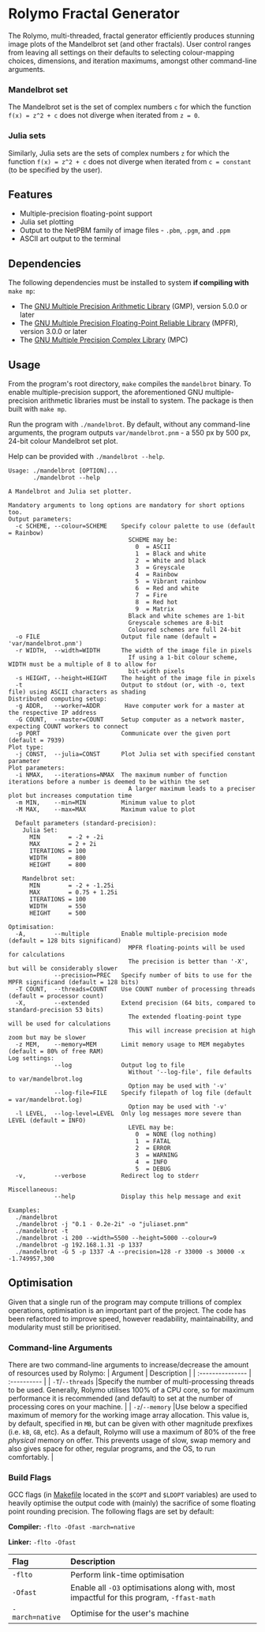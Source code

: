 # Rolymo Fractal Generator

The Rolymo, multi-threaded, fractal generator efficiently produces stunning image plots of the Mandelbrot set (and other fractals). User control ranges from leaving all settings on their defaults to selecting colour-mapping choices, dimensions, and iteration maximums, amongst other command-line arguments.

### Mandelbrot set
The Mandelbrot set is the set of complex numbers `c` for which the function `f(x) = z^2 + c` does not diverge when iterated from `z = 0`.

### Julia sets
Similarly, Julia sets are the sets of complex numbers `z` for which the function `f(x) = z^2 + c` does not diverge when iterated from `c = constant` (to be specified by the user).

## Features
- Multiple-precision floating-point support
- Julia set plotting
- Output to the NetPBM family of image files - `.pbm`, `.pgm`, and `.ppm`
- ASCII art output to the terminal

## Dependencies
The following dependencies must be installed to system **if compiling with** `make mp`:
- The [GNU Multiple Precision Arithmetic Library](https://gmplib.org/) (GMP), version 5.0.0 or later
- The [GNU Multiple Precision Floating-Point Reliable Library](https://www.mpfr.org/) (MPFR), version 3.0.0 or later
- The [GNU Multiple Precision Complex Library](http://www.multiprecision.org/mpc/home.html) (MPC)

## Usage
From the program's root directory, `make` compiles the `mandelbrot` binary. To enable multiple-precision support, the aforementioned GNU multiple-precision arithmetic libraries must be install to system. The package is then built with `make mp`.

Run the program with `./mandelbrot`. By default, without any command-line arguments, the program outputs `var/mandelbrot.pnm` - a 550 px by 500 px, 24-bit colour Mandelbrot set plot.

Help can be provided with `./mandelbrot --help`.

```
Usage: ./mandelbrot [OPTION]...
       ./mandelbrot --help

A Mandelbrot and Julia set plotter.

Mandatory arguments to long options are mandatory for short options too.
Output parameters:
  -c SCHEME, --colour=SCHEME    Specify colour palette to use (default = Rainbow)
                                  SCHEME may be:
                                    0  = ASCII
                                    1  = Black and white
                                    2  = White and black
                                    3  = Greyscale
                                    4  = Rainbow
                                    5  = Vibrant rainbow
                                    6  = Red and white
                                    7  = Fire
                                    8  = Red hot
                                    9  = Matrix
                                  Black and white schemes are 1-bit
                                  Greyscale schemes are 8-bit
                                  Coloured schemes are full 24-bit
  -o FILE                       Output file name (default = 'var/mandelbrot.pnm')
  -r WIDTH,  --width=WIDTH      The width of the image file in pixels
                                  If using a 1-bit colour scheme, WIDTH must be a multiple of 8 to allow for
                                  bit-width pixels
  -s HEIGHT, --height=HEIGHT    The height of the image file in pixels
  -t                            Output to stdout (or, with -o, text file) using ASCII characters as shading
Distributed computing setup:
  -g ADDR,   --worker=ADDR       Have computer work for a master at the respective IP address
  -G COUNT,  --master=COUNT     Setup computer as a network master, expecting COUNT workers to connect
  -p PORT                       Communicate over the given port (default = 7939)
Plot type:
  -j CONST,  --julia=CONST      Plot Julia set with specified constant parameter
Plot parameters:
  -i NMAX,   --iterations=NMAX  The maximum number of function iterations before a number is deemed to be within the set
                                  A larger maximum leads to a preciser plot but increases computation time
  -m MIN,    --min=MIN          Minimum value to plot
  -M MAX,    --max=MAX          Maximum value to plot

  Default parameters (standard-precision):
    Julia Set:
      MIN        = -2 + -2i
      MAX        = 2 + 2i
      ITERATIONS = 100
      WIDTH      = 800
      HEIGHT     = 800

    Mandelbrot set:
      MIN        = -2 + -1.25i
      MAX        = 0.75 + 1.25i
      ITERATIONS = 100
      WIDTH      = 550
      HEIGHT     = 500

Optimisation:
  -A,        --multiple         Enable multiple-precision mode (default = 128 bits significand)
                                  MPFR floating-points will be used for calculations
                                  The precision is better than '-X', but will be considerably slower
             --precision=PREC   Specify number of bits to use for the MPFR significand (default = 128 bits)
  -T COUNT,  --threads=COUNT    Use COUNT number of processing threads (default = processor count)
  -X,        --extended         Extend precision (64 bits, compared to standard-precision 53 bits)
                                  The extended floating-point type will be used for calculations
                                  This will increase precision at high zoom but may be slower
  -z MEM,    --memory=MEM       Limit memory usage to MEM megabytes (default = 80% of free RAM)
Log settings:
             --log              Output log to file
                                  Without '--log-file', file defaults to var/mandelbrot.log
                                  Option may be used with '-v'
             --log-file=FILE    Specify filepath of log file (default = var/mandelbrot.log)
                                  Option may be used with '-v'
  -l LEVEL,  --log-level=LEVEL  Only log messages more severe than LEVEL (default = INFO)
                                  LEVEL may be:
                                    0  = NONE (log nothing)
                                    1  = FATAL
                                    2  = ERROR
                                    3  = WARNING
                                    4  = INFO
                                    5  = DEBUG
  -v,        --verbose          Redirect log to stderr

Miscellaneous:
             --help             Display this help message and exit

Examples:
  ./mandelbrot
  ./mandelbrot -j "0.1 - 0.2e-2i" -o "juliaset.pnm"
  ./mandelbrot -t
  ./mandelbrot -i 200 --width=5500 --height=5000 --colour=9
  ./mandelbrot -g 192.168.1.31 -p 1337
  ./mandelbrot -G 5 -p 1337 -A --precision=128 -r 33000 -s 30000 -x -1.749957,300

```

## Optimisation
Given that a single run of the program may compute trillions of complex operations, optimisation is an important part of the project. The code has been refactored to improve speed, however readability, maintainability, and modularity must still be prioritised.

### Command-line Arguments
There are two command-line arguments to increase/decrease the amount of resources used by Rolymo:
| Argument         | Description |
| :--------------- | :---------- |
| `-T`/`--threads` |Specify the number of multi-processing threads to be used. Generally, Rolymo utilises 100% of a CPU core, so for maximum performance it is recommended (and default) to set at the number of processing cores on your machine. |
| `-z`/`--memory`  |Use below a specified maximum of memory for the working image array allocation. This value is, by default, specified in `MB`, but can be given with other magnitude prexfixes (i.e. `kB`, `GB`, etc). As a default, Rolymo will use a maximum of 80% of the free *physical* memory on offer. This prevents usage of slow, swap memory and also gives space for other, regular programs, and the OS, to run comfortably. |

### Build Flags
GCC flags (in [Makefile](Makefile) located in the `$COPT` and `$LDOPT` variables) are used to heavily optimise the output code with (mainly) the sacrifice of some floating point rounding precision. The following flags are set by default:

**Compiler:** `-flto -Ofast -march=native`

**Linker:** `-flto -Ofast`

| Flag            | Description                                                                               |
| :-------------- | :---------------------------------------------------------------------------------------- |
| `-flto`         | Perform link-time optimisation                                                            |
| `-Ofast`        | Enable all `-O3` optimisations along with, most impactful for this program, `-ffast-math` |
| `-march=native` | Optimise for the user's machine                                                           |
